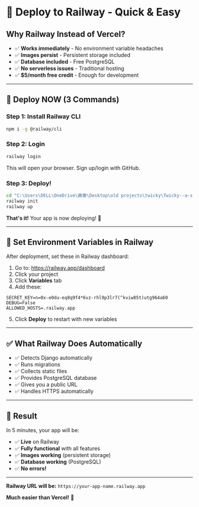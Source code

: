 # 🚀 Deploy to Railway - Quick & Easy

## Why Railway Instead of Vercel?

- ✅ **Works immediately** - No environment variable headaches
- ✅ **Images persist** - Persistent storage included
- ✅ **Database included** - Free PostgreSQL
- ✅ **No serverless issues** - Traditional hosting
- ✅ **$5/month free credit** - Enough for development

---

## 🚀 Deploy NOW (3 Commands)

### Step 1: Install Railway CLI

```bash
npm i -g @railway/cli
```

### Step 2: Login

```bash
railway login
```

This will open your browser. Sign up/login with GitHub.

### Step 3: Deploy!

```bash
cd "C:\Users\DELL\OneDrive\画像\Desktop\old projects\twicky\Twicky--a-social-meadia-application"
railway init
railway up
```

**That's it!** Your app is now deploying! 🎉

---

## 🔧 Set Environment Variables in Railway

After deployment, set these in Railway dashboard:

1. Go to: https://railway.app/dashboard
2. Click your project
3. Click **Variables** tab
4. Add these:

```
SECRET_KEY=n=0x-e0du-eq8q9f4*6vz-rhl9p3lr7(^kviw85t)utg964a60
DEBUG=False
ALLOWED_HOSTS=.railway.app
```

5. Click **Deploy** to restart with new variables

---

## ✅ What Railway Does Automatically

- ✅ Detects Django automatically
- ✅ Runs migrations
- ✅ Collects static files
- ✅ Provides PostgreSQL database
- ✅ Gives you a public URL
- ✅ Handles HTTPS automatically

---

## 🎉 Result

In 5 minutes, your app will be:
- ✅ **Live** on Railway
- ✅ **Fully functional** with all features
- ✅ **Images working** (persistent storage)
- ✅ **Database working** (PostgreSQL)
- ✅ **No errors!**

---

**Railway URL will be:** `https://your-app-name.railway.app`

**Much easier than Vercel!** 🚀

